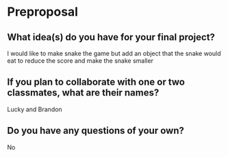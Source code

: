 # Preproposal

## What idea(s) do you have for your final project?

I would like to make snake the game but add an object that the snake would eat to reduce the score and make the snake smaller

## If you plan to collaborate with one or two classmates, what are their names?

Lucky and Brandon

## Do you have any questions of your own?

No
